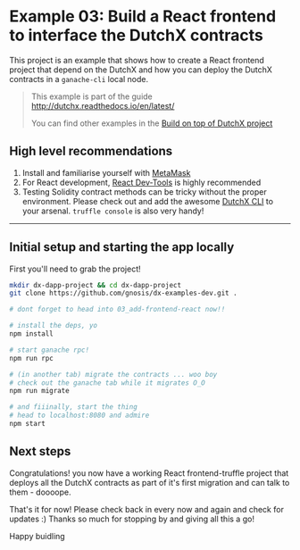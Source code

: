 # Example 03: Build a React frontend to interface the DutchX contracts
This project is an example that shows how to create a React frontend project 
that depend on the DutchX and how you can deploy the DutchX contracts in a 
`ganache-cli` local node.

> This example is part of the guide http://dutchx.readthedocs.io/en/latest/
>
> You can find other examples in the [Build on top of DutchX project](https://github.com/gnosis/dx-examples-dev)

## High level recommendations
1. Install and familiarise yourself with [MetaMask](https://metamask.io)
2. For React development, [React Dev-Tools](https://chrome.google.com/webstore/detail/react-developer-tools/fmkadmapgofadopljbjfkapdkoienihi?hl=en) is highly recommended
3. Testing Solidity contract methods can be tricky without the proper environment. Please check out and add the awesome [DutchX CLI](https://github.com/gnosis/dx-examples-cli) to your arsenal. `truffle console` is also very handy!

----------------------------------

## Initial setup and starting the app locally
First you'll need to grab the project!
```bash
mkdir dx-dapp-project && cd dx-dapp-project
git clone https://github.com/gnosis/dx-examples-dev.git .

# dont forget to head into 03_add-frontend-react now!!

# install the deps, yo
npm install

# start ganache rpc!
npm run rpc

# (in another tab) migrate the contracts ... woo boy
# check out the ganache tab while it migrates O_O
npm run migrate

# and fiiinally, start the thing
# head to localhost:8080 and admire
npm start
```

## Next steps
Congratulations! you now have a working React frontend-truffle project that deploys all the DutchX contracts as 
part of it's first migration and can talk to them - doooope.

That's it for now! Please check back in every now and again and check for updates :) Thanks so much for stopping by and giving all this a go!

Happy buidling